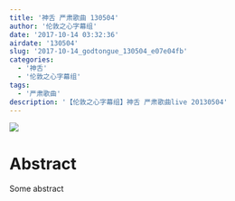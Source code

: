 ```yaml
---
title: '神舌 严肃歌曲 130504'
author: '伦敦之心字幕组'
date: '2017-10-14 03:32:36'
airdate: '130504'
slug: '2017-10-14_godtongue_130504_e07e04fb'
categories: 
  - '神舌'
  - '伦敦之心字幕组'
tags: 
  - '严肃歌曲'
description: '【伦敦之心字幕组】神舌 严肃歌曲live 20130504'
---
```


![](https://i.imgur.com/nh9Q3rR.jpg)
# Abstract
Some abstract
